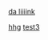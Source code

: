 [da liiiink](https://www.google.com/)


[hhg](https://tinyurl.com/yc3xm247)
[test3](https://tinyurl.com/bfhb4sxd)
